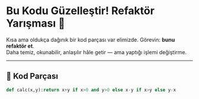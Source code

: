 ﻿# Bu Kodu Güzelleştir! Refaktör Yarışması 🧼

Kısa ama oldukça dağınık bir kod parçası var elimizde. Görevin: **bunu refaktör et**.  
Daha temiz, okunabilir, anlaşılır hâle getir — ama yaptığı işlemi değiştirme.

---

## 🧩 Kod Parçası

```python
def calc(x,y):return x+y if x>0 and y>0 else x-y if x>y else y-x
